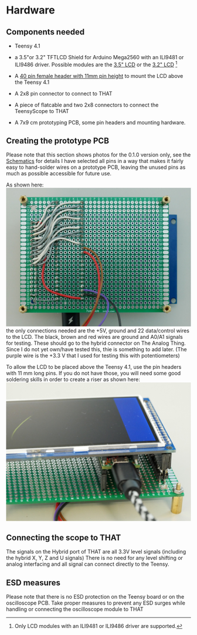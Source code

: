 # Hardware

## Components needed

* Teensy 4.1

* a 3.5"or 3.2" TFTLCD Shield for Arduino Mega2560 with an ILI9481 or ILI9486 driver.
  Possible modules are the [3.5" LCD](https://www.tinytronics.nl/shop/en/displays/tft/3.5-inch-tft-display-320*480-pixels-mega-compatible-ili9486) or the [3.2" LCD](https://www.tinytronics.nl/shop/en/displays/tft/3.2-inch-tft-display-320*480-pixels-mega-due-compatible-ili9481) [^lcd]

[^lcd]: Only LCD modules with an ILI9481 or ILI9486 driver are supported.
  
* A [40 pin female header with 11mm pin height](https://www.tinytronics.nl/shop/en/cables-and-connectors/connectors/pin-headers/female/40-pins-header-female-11mm-pin-height) to mount the LCD above the Teensy 4.1

* A 2x8 pin connector to connect to THAT

* A piece of flatcable and two 2x8 connectors to connect the TeensyScope to THAT

* A 7x9 cm prototyping PCB, some pin headers and mounting hardware.
  
## Creating the prototype PCB

Please note that this section shows photos for the 0.1.0 version only, 
see the [Schematics](TeensyScope.pdf) for details
I have selected all pins in a way that makes it fairly easy to hand-solder wires on a prototype PCB, leaving the unused pins as much as possible accessible for future use.

As shown here:
![PCB wiring](proto-layout.jpg)
the only connections needed are the +5V, ground and 22 data/control wires to the LCD. The black, brown and red wires are ground and A0/A1 signals for testing. These should go to the hybrid connector on The Analog Thing.
Since I do not yet own/have tested this, thie is something to add later.
(The purple wire is the +3.3 V that I used for testing this with potentiometers)

To allow the LCD to be placed above the Teensy 4.1, use the pin headers with 11 mm long pins. If you do not have those, you will need some good soldering skills in order to create a riser as shown here:
![side view](mounting_stuff.jpg)

## Connecting the scope to THAT
The signals on the Hybrid port of THAT are all 3.3V level signals (including the hybrid X, Y, Z and U signals)
There is no need for any level shifting or analog interfacing and all signal can connect directly to the Teensy.

## ESD measures
Please note that there is no ESD protection on the Teensy board or on the oscilloscope PCB.
Take proper measures to prevent any ESD surges while handling or connecting the oscilloscope module to THAT
